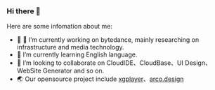 ### Hi there 👋


Here are some infomation about me:

- :office: :tada: I’m currently working on bytedance, mainly researching on infrastructure and media technology. 
- :honeybee: I’m currently learning English language.
- 👯 I’m looking to collaborate on CloudIDE、CloudBase、UI Design、WebSite Generator and so on.
- :earth_asia: Our opensource project include [xgplayer](https://github.com/bytedance/xgplayer)、[arco.design](https://arco.design/)

